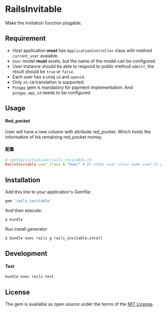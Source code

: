 # RailsInvitable
Make the invitation function plugable.

## Requirement
* Host application **must** has `ApplicationController` class with method `current_user` avaiable.
* `User` model **must** exists, but the name of the model can be configured.
* User instance should be able to respond to public method `admin?`, the result should be `true` or `false`.
* Each user has a uniq `id` and `openid`.
* Only `zh-CN` translation is supported.
* `Pingpp` gem is mandatory for payment implementation. And `pingpp_app_id` needs to be configured.

## Usage
#### Red_pocket
User will have a new column with attribute red_pocket. Which holds the information of his remaining red_pocket money.

#### 配置
```ruby
# config/initializer/rails_invitable.rb
RailsInvitable.user_class = "User" # Or other user class name used in your project. Should be a string or symbol.
```

## Installation
Add this line to your application's Gemfile:

```ruby
gem 'rails_invitable'
```

And then execute:
```bash
$ bundle
```

Run install generator
```bash
$ bundle exec rails g rails_invitable:intall
```

## Development
#### Test
```bash
bundle exec rails test
```
## License
The gem is available as open source under the terms of the [MIT License](http://opensource.org/licenses/MIT).
